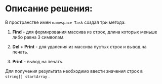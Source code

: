 # Описание решения:

В пространстве имен ``` namespace Task ``` создал три метода:

1. **Find** - для формирования массива из строк, длина которых меньше либо равна 3 символам.

2. **Del + Print** - для удаления из массива пустых строк и вывод на печать.

3. **Print** - вывод на печать.

Для получения результата необходимо ввести значения строк в ``` string[] startArray ``` .


